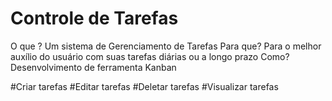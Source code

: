 # Controle de Tarefas
O que ? Um sistema de Gerenciamento de Tarefas
Para que? Para o melhor auxílio do usuário com suas tarefas diárias ou a longo prazo 
Como? Desenvolvimento de ferramenta Kanban

#Criar tarefas
#Editar tarefas 
#Deletar tarefas
#Visualizar tarefas
